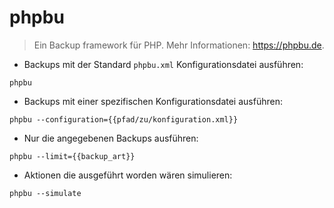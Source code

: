# phpbu

> Ein Backup framework für PHP.
> Mehr Informationen: <https://phpbu.de>.

- Backups mit der Standard `phpbu.xml` Konfigurationsdatei ausführen:

`phpbu`

- Backups mit einer spezifischen Konfigurationsdatei ausführen:

`phpbu --configuration={{pfad/zu/konfiguration.xml}}`

- Nur die angegebenen Backups ausführen:

`phpbu --limit={{backup_art}}`

- Aktionen die ausgeführt worden wären simulieren:

`phpbu --simulate`
